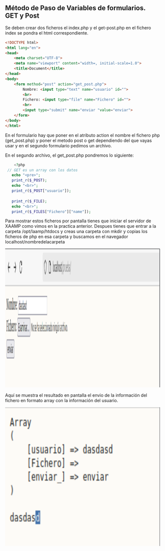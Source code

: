 ## Método de Paso de Variables de formularios. GET y Post

Se deben crear dos ficheros el index.php y el get-post.php en el fichero index se pondra el html correspondiente.

```html
<!DOCTYPE html>
<html lang="en">
<head>
    <meta charset="UTF-8">
    <meta name="viewport" content="width=, initial-scale=1.0">
    <title>Document</title>
</head>
<body>
    <form method="post" action="get_post.php">
        Nombre: <input type="text" name="usuario" id="">
        <br>
        Fichero: <input type="file" name="Fichero" id="">
        <br>
        <input type="submit" name="enviar "value="enviar">
    </form>
</body>
</html>
```
En el formulario hay que poner en el atributo action el nombre el fichero php (get_post.php) y poner el metodo post o get dependiendo del que vayas usar y en el segundo formulario pedimos un archivo.

En el segundo archivo, el get_post.php pondremos lo siguiente:

```php
    <?php
 // GET es un array con los datos
   echo "<pre>";
   print_r($_POST);
   echo "<br>";
   print_r($_POST["usuario"]);

   print_r($_FILE);
   echo "<br>";
   print_r($_FILES["Fichero"]["name"]);
```

Para mostrar estos ficheros por pantalla tienes que iniciar el servidor de XAAMP como vimos en la practica anterior. Despues tienes que entrar a la carpeta /opt/laamp/htdocs y creas una carpeta con mkdir y copias los ficheros de php en esa carpeta y buscamos en el navegador localhost/nombredelacarpeta

<p align="center"><img src="img/captura1_php.png" widht="500" height="450"></p>

Aquí se muestra el resultado en pantalla el envio de la información del fichero en formato array con la información del usuario.

<p align="center"><img src="img/captura2_php.png" widht="500" height="450"></p>
